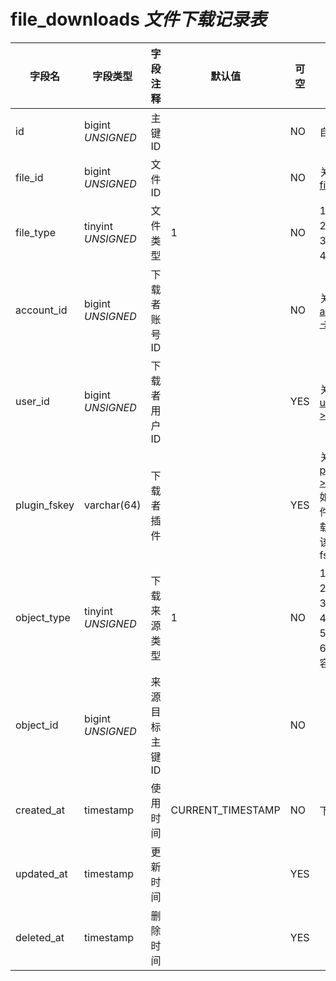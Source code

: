 # file_downloads *文件下载记录表*

| 字段名 | 字段类型 | 字段注释 | 默认值 | 可空 | 备注 |
| --- | --- | --- | --- | --- | --- |
| id | bigint *UNSIGNED* | 主键 ID |  | NO | 自动递赠 |
| file_id | bigint *UNSIGNED* | 文件 ID |  | NO | 关联字段 [files->id](files.md) |
| file_type | tinyint *UNSIGNED* | 文件类型 | 1 | NO | 1.图片 / 2.视频 / 3.音频 / 4.文档 |
| account_id | bigint *UNSIGNED* | 下载者账号 ID |  | NO | 关联字段 [accounts->id](../accounts/accounts.md) |
| user_id | bigint *UNSIGNED* | 下载者用户 ID |  | YES | 关联字段 [users->id](../users/users.md) |
| plugin_fskey | varchar(64) | 下载者插件 |  | YES | 关联字段 [plugins->fskey](../plugins/plugins.md)<br>如果在插件中下载，则是该插件 fskey |
| object_type | tinyint *UNSIGNED* | 下载来源类型 | 1 | NO | 1.用户 / 2.小组 / 3.话题 / 4.帖子 / 5.评论 / 6.扩展内容 |
| object_id | bigint *UNSIGNED* | 来源目标主键 ID |  | NO |  |
| created_at | timestamp | 使用时间 | CURRENT_TIMESTAMP | NO | 下载时间 |
| updated_at | timestamp | 更新时间 |  | YES |  |
| deleted_at | timestamp | 删除时间 |  | YES |  |